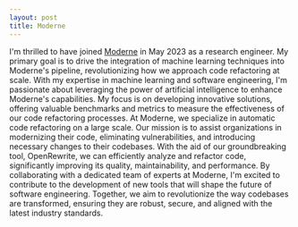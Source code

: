 ```yaml
---
layout: post
title: Moderne
---
```

I'm thrilled to have joined [Moderne](https://www.moderne.io/) in May 2023 as a research engineer. My primary goal is to drive the integration of machine learning techniques into Moderne's pipeline, revolutionizing how we approach code refactoring at scale.
With my expertise in machine learning and software engineering, I'm passionate about leveraging the power of artificial intelligence to enhance Moderne's capabilities. My focus is on developing innovative solutions, offering valuable benchmarks and metrics to measure the effectiveness of our code refactoring processes.
At Moderne, we specialize in automatic code refactoring on a large scale. Our mission is to assist organizations in modernizing their code, eliminating vulnerabilities, and introducing necessary changes to their codebases. With the aid of our groundbreaking tool, OpenRewrite, we can efficiently analyze and refactor code, significantly improving its quality, maintainability, and performance.
By collaborating with a dedicated team of experts at Moderne, I'm excited to contribute to the development of new tools that will shape the future of software engineering. Together, we aim to revolutionize the way codebases are transformed, ensuring they are robust, secure, and aligned with the latest industry standards.

